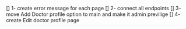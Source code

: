 [] 1- create error message for each page 
[] 2- connect all endpoints 
[] 3- move Add Doctor profile option to main and make it admin previlige 
[] 4- create Edit doctor profile page 